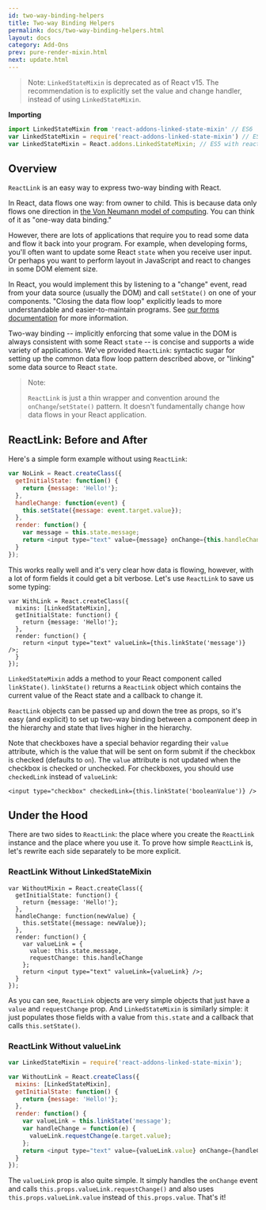 ```yaml
---
id: two-way-binding-helpers
title: Two-way Binding Helpers
permalink: docs/two-way-binding-helpers.html
layout: docs
category: Add-Ons
prev: pure-render-mixin.html
next: update.html
---
```


> Note:
> `LinkedStateMixin` is deprecated as of React v15. The recommendation is to explicitly set the value and change handler, instead of using `LinkedStateMixin`.

**Importing**

```javascript
import LinkedStateMixin from 'react-addons-linked-state-mixin' // ES6
var LinkedStateMixin = require('react-addons-linked-state-mixin') // ES5 with npm
var LinkedStateMixin = React.addons.LinkedStateMixin; // ES5 with react-with-addons.js
```

## Overview

`ReactLink` is an easy way to express two-way binding with React.

In React, data flows one way: from owner to child. This is because data only flows one direction in [the Von Neumann model of computing](https://en.wikipedia.org/wiki/Von_Neumann_architecture). You can think of it as "one-way data binding."

However, there are lots of applications that require you to read some data and flow it back into your program. For example, when developing forms, you'll often want to update some React `state` when you receive user input. Or perhaps you want to perform layout in JavaScript and react to changes in some DOM element size.

In React, you would implement this by listening to a "change" event, read from your data source (usually the DOM) and call `setState()` on one of your components. "Closing the data flow loop" explicitly leads to more understandable and easier-to-maintain programs. See [our forms documentation](/react/docs/forms.html) for more information.

Two-way binding -- implicitly enforcing that some value in the DOM is always consistent with some React `state` -- is concise and supports a wide variety of applications. We've provided `ReactLink`: syntactic sugar for setting up the common data flow loop pattern described above, or "linking" some data source to React `state`.

> Note:
>
> `ReactLink` is just a thin wrapper and convention around the `onChange`/`setState()` pattern. It doesn't fundamentally change how data flows in your React application.

## ReactLink: Before and After

Here's a simple form example without using `ReactLink`:

```javascript
var NoLink = React.createClass({
  getInitialState: function() {
    return {message: 'Hello!'};
  },
  handleChange: function(event) {
    this.setState({message: event.target.value});
  },
  render: function() {
    var message = this.state.message;
    return <input type="text" value={message} onChange={this.handleChange} />;
  }
});
```

This works really well and it's very clear how data is flowing, however, with a lot of form fields it could get a bit verbose. Let's use `ReactLink` to save us some typing:

```javascript{4,9}
var WithLink = React.createClass({
  mixins: [LinkedStateMixin],
  getInitialState: function() {
    return {message: 'Hello!'};
  },
  render: function() {
    return <input type="text" valueLink={this.linkState('message')} />;
  }
});
```

`LinkedStateMixin` adds a method to your React component called `linkState()`. `linkState()` returns a `ReactLink` object which contains the current value of the React state and a callback to change it.

`ReactLink` objects can be passed up and down the tree as props, so it's easy (and explicit) to set up two-way binding between a component deep in the hierarchy and state that lives higher in the hierarchy.

Note that checkboxes have a special behavior regarding their `value` attribute, which is the value that will be sent on form submit if the checkbox is checked (defaults to `on`). The `value` attribute is not updated when the checkbox is checked or unchecked. For checkboxes, you should use `checkedLink` instead of `valueLink`:
```
<input type="checkbox" checkedLink={this.linkState('booleanValue')} />
```

## Under the Hood

There are two sides to `ReactLink`: the place where you create the `ReactLink` instance and the place where you use it. To prove how simple `ReactLink` is, let's rewrite each side separately to be more explicit.

### ReactLink Without LinkedStateMixin

```javascript{5-7,9-12}
var WithoutMixin = React.createClass({
  getInitialState: function() {
    return {message: 'Hello!'};
  },
  handleChange: function(newValue) {
    this.setState({message: newValue});
  },
  render: function() {
    var valueLink = {
      value: this.state.message,
      requestChange: this.handleChange
    };
    return <input type="text" valueLink={valueLink} />;
  }
});
```

As you can see, `ReactLink` objects are very simple objects that just have a `value` and `requestChange` prop. And `LinkedStateMixin` is similarly simple: it just populates those fields with a value from `this.state` and a callback that calls `this.setState()`.

### ReactLink Without valueLink

```javascript
var LinkedStateMixin = require('react-addons-linked-state-mixin');

var WithoutLink = React.createClass({
  mixins: [LinkedStateMixin],
  getInitialState: function() {
    return {message: 'Hello!'};
  },
  render: function() {
    var valueLink = this.linkState('message');
    var handleChange = function(e) {
      valueLink.requestChange(e.target.value);
    };
    return <input type="text" value={valueLink.value} onChange={handleChange} />;
  }
});
```

The `valueLink` prop is also quite simple. It simply handles the `onChange` event and calls `this.props.valueLink.requestChange()` and also uses `this.props.valueLink.value` instead of `this.props.value`. That's it!
